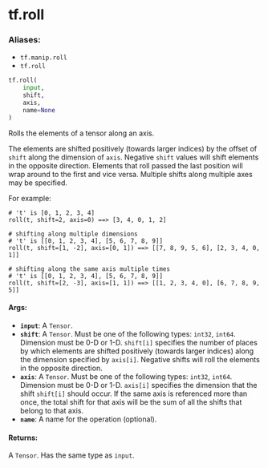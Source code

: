 <div itemscope itemtype="http://developers.google.com/ReferenceObject">
<meta itemprop="name" content="tf.roll" />
<meta itemprop="path" content="Stable" />
</div>

# tf.roll

### Aliases:

* `tf.manip.roll`
* `tf.roll`

``` python
tf.roll(
    input,
    shift,
    axis,
    name=None
)
```

Rolls the elements of a tensor along an axis.

The elements are shifted positively (towards larger indices) by the offset of
`shift` along the dimension of `axis`. Negative `shift` values will shift
elements in the opposite direction. Elements that roll passed the last position
will wrap around to the first and vice versa. Multiple shifts along multiple
axes may be specified.

For example:

```
# 't' is [0, 1, 2, 3, 4]
roll(t, shift=2, axis=0) ==> [3, 4, 0, 1, 2]

# shifting along multiple dimensions
# 't' is [[0, 1, 2, 3, 4], [5, 6, 7, 8, 9]]
roll(t, shift=[1, -2], axis=[0, 1]) ==> [[7, 8, 9, 5, 6], [2, 3, 4, 0, 1]]

# shifting along the same axis multiple times
# 't' is [[0, 1, 2, 3, 4], [5, 6, 7, 8, 9]]
roll(t, shift=[2, -3], axis=[1, 1]) ==> [[1, 2, 3, 4, 0], [6, 7, 8, 9, 5]]
```

#### Args:

* <b>`input`</b>: A `Tensor`.
* <b>`shift`</b>: A `Tensor`. Must be one of the following types: `int32`, `int64`.
    Dimension must be 0-D or 1-D. `shift[i]` specifies the number of places by which
    elements are shifted positively (towards larger indices) along the dimension
    specified by `axis[i]`. Negative shifts will roll the elements in the opposite
    direction.
* <b>`axis`</b>: A `Tensor`. Must be one of the following types: `int32`, `int64`.
    Dimension must be 0-D or 1-D. `axis[i]` specifies the dimension that the shift
    `shift[i]` should occur. If the same axis is referenced more than once, the
    total shift for that axis will be the sum of all the shifts that belong to that
    axis.
* <b>`name`</b>: A name for the operation (optional).


#### Returns:

A `Tensor`. Has the same type as `input`.